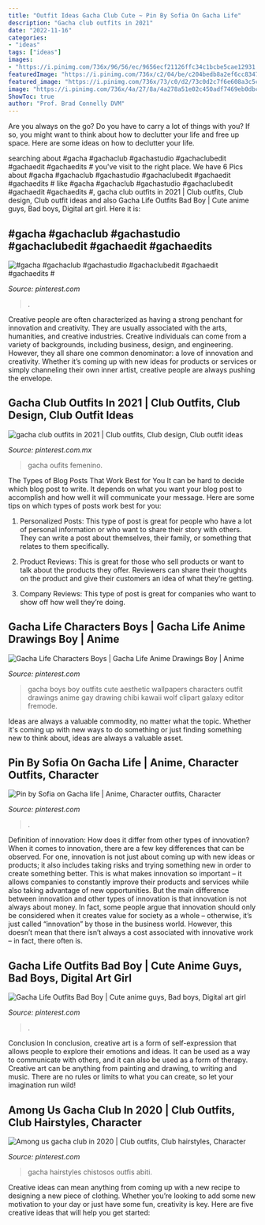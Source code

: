 ```yaml
---
title: "Outfit Ideas Gacha Club Cute ~ Pin By Sofia On Gacha Life"
description: "Gacha club outfits in 2021"
date: "2022-11-16"
categories:
- "ideas"
tags: ["ideas"]
images:
- "https://i.pinimg.com/736x/96/56/ec/9656ecf21126ffc34c1bcbe5cae12931.jpg"
featuredImage: "https://i.pinimg.com/736x/c2/04/be/c204bedb8a2ef6cc8347d63ad37738fa.jpg"
featured_image: "https://i.pinimg.com/736x/73/c0/d2/73c0d2c7f6e608a3c5c3611391c6d674.jpg"
image: "https://i.pinimg.com/736x/4a/27/8a/4a278a51e02c450adf7469eb0dbccf00.jpg"
ShowToc: true
author: "Prof. Brad Connelly DVM"
---
```



Are you always on the go? Do you have to carry a lot of things with you? If so, you might want to think about how to declutter your life and free up space. Here are some ideas on how to declutter your life.

	

		
searching about #gacha #gachaclub #gachastudio #gachaclubedit #gachaedit #gachaedits # you've visit to the right place. We have 6 Pics about #gacha #gachaclub #gachastudio #gachaclubedit #gachaedit #gachaedits # like #gacha #gachaclub #gachastudio #gachaclubedit #gachaedit #gachaedits #, gacha club outfits in 2021 | Club outfits, Club design, Club outfit ideas and also Gacha Life Outfits Bad Boy | Cute anime guys, Bad boys, Digital art girl. Here it is:
		
    
## #gacha #gachaclub #gachastudio #gachaclubedit #gachaedit #gachaedits #

<img loading=lazy src="https://i.pinimg.com/736x/73/c0/d2/73c0d2c7f6e608a3c5c3611391c6d674.jpg" onerror="this.onerror=null;this.src='https://tse1.mm.bing.net/th?id=OIP.mO2RyedJ7jCebASHvDE_dAHaHY&amp;pid=15.1';" alt="#gacha #gachaclub #gachastudio #gachaclubedit #gachaedit #gachaedits #">

_Source: pinterest.com_

>. 

	

Creative people are often characterized as having a strong penchant for innovation and creativity. They are usually associated with the arts, humanities, and creative industries. Creative individuals can come from a variety of backgrounds, including business, design, and engineering. However, they all share one common denominator: a love of innovation and creativity. Whether it’s coming up with new ideas for products or services or simply channeling their own inner artist, creative people are always pushing the envelope.

    
## Gacha Club Outfits In 2021 | Club Outfits, Club Design, Club Outfit Ideas

<img loading=lazy src="https://i.pinimg.com/736x/c2/04/be/c204bedb8a2ef6cc8347d63ad37738fa.jpg" onerror="this.onerror=null;this.src='https://tse4.mm.bing.net/th?id=OIP.AMW9144IAUqz6QROcj8q1AHaFV&amp;pid=15.1';" alt="gacha club outfits in 2021 | Club outfits, Club design, Club outfit ideas">

_Source: pinterest.com.mx_

>gacha oufits femenino. 

	

The Types of Blog Posts That Work Best for You
It can be hard to decide which blog post to write.  It depends on what you want your blog post to accomplish and how well it will communicate your message. Here are some tips on which types of posts work best for you:
1. Personalized Posts: This type of post is great for people who have a lot of personal information or who want to share their story with others. They can write a post about themselves, their family, or something that relates to them specifically.

2. Product Reviews: This is great for those who sell products or want to talk about the products they offer. Reviewers can share their thoughts on the product and give their customers an idea of what they’re getting.

3. Company Reviews: This type of post is great for companies who want to show off how well they’re doing.

    
## Gacha Life Characters Boys | Gacha Life Anime Drawings Boy | Anime

<img loading=lazy src="https://i.pinimg.com/736x/4a/27/8a/4a278a51e02c450adf7469eb0dbccf00.jpg" onerror="this.onerror=null;this.src='https://tse3.mm.bing.net/th?id=OIP.ng1LpJYiO1ChN57gs_kb7AHaFj&amp;pid=15.1';" alt="Gacha Life Characters Boys | Gacha Life Anime Drawings Boy | Anime">

_Source: pinterest.com_

>gacha boys boy outfits cute aesthetic wallpapers characters outfit drawings anime gay drawing chibi kawaii wolf clipart galaxy editor fremode. 

	

Ideas are always a valuable commodity, no matter what the topic. Whether it's coming up with new ways to do something or just finding something new to think about, ideas are always a valuable asset.

    
## Pin By Sofia On Gacha Life | Anime, Character Outfits, Character

<img loading=lazy src="https://i.pinimg.com/736x/11/78/c7/1178c7ee280efe31fcb13b95b15dbbac.jpg" onerror="this.onerror=null;this.src='https://tse4.mm.bing.net/th?id=OIP.M8QBL93sPWHNWEh-anyxUAHaJ3&amp;pid=15.1';" alt="Pin by Sofia on Gacha life | Anime, Character outfits, Character">

_Source: pinterest.com_

>. 

	

Definition of innovation: How does it differ from other types of innovation?
When it comes to innovation, there are a few key differences that can be observed. For one, innovation is not just about coming up with new ideas or products; it also includes taking risks and trying something new in order to create something better. This is what makes innovation so important – it allows companies to constantly improve their products and services while also taking advantage of new opportunities.
But the main difference between innovation and other types of innovation is that innovation is not always about money. In fact, some people argue that innovation should only be considered when it creates value for society as a whole – otherwise, it’s just called “innovation” by those in the business world. However, this doesn’t mean that there isn’t always a cost associated with innovative work – in fact, there often is.

    
## Gacha Life Outfits Bad Boy | Cute Anime Guys, Bad Boys, Digital Art Girl

<img loading=lazy src="https://i.pinimg.com/736x/96/56/ec/9656ecf21126ffc34c1bcbe5cae12931.jpg" onerror="this.onerror=null;this.src='https://tse1.mm.bing.net/th?id=OIP.-zVEr92Jjtwxp4KrhPoH8AHaMn&amp;pid=15.1';" alt="Gacha Life Outfits Bad Boy | Cute anime guys, Bad boys, Digital art girl">

_Source: pinterest.com_

>. 

	

Conclusion
In conclusion, creative art is a form of self-expression that allows people to explore their emotions and ideas. It can be used as a way to communicate with others, and it can also be used as a form of therapy. Creative art can be anything from painting and drawing, to writing and music. There are no rules or limits to what you can create, so let your imagination run wild!

    
## Among Us Gacha Club In 2020 | Club Outfits, Club Hairstyles, Character

<img loading=lazy src="https://i.pinimg.com/736x/95/60/45/9560451cd05ee3d8991c056fc241deb4.jpg" onerror="this.onerror=null;this.src='https://tse3.mm.bing.net/th?id=OIP.c-qyqJ24xsQ3V7OP4SNP7wHaHa&amp;pid=15.1';" alt="Among us gacha club in 2020 | Club outfits, Club hairstyles, Character">

_Source: pinterest.com_

>gacha hairstyles chistosos outfis abiti. 

	

Creative ideas can mean anything from coming up with a new recipe to designing a new piece of clothing. Whether you’re looking to add some new motivation to your day or just have some fun, creativity is key. Here are five creative ideas that will help you get started: 

